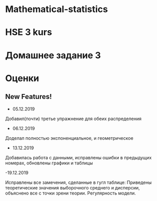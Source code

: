 # Mathematical-statistics
# HSE 3 kurs

# Домашнее задание 3

# Оценки

## New Features!

-  05.12.2019

Добавил(почти) третье упражнение для обеих распределения

-  06.12.2019

Доделал полностью экспоненциальное, и геометрическое

- 13.12.2019

Добавилась работа с данными, исправлены ошибки в предыдущих номерах, обновлены графики и таблицы

-19.12.2019

Исправлены все замечения, сделанные в гугл таблице: Приведены теоретические значения выборочного среднего и дисперсии, объяснено все с точки зрени теории. Регулярность модели.
